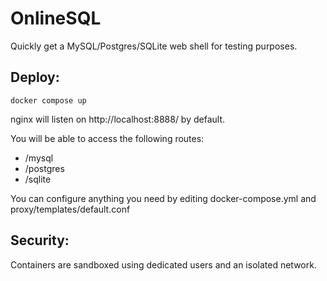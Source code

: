 
# OnlineSQL
Quickly get a MySQL/Postgres/SQLite web shell for testing purposes.

## Deploy:

    docker compose up

nginx will listen on http://localhost:8888/ by default.

You will be able to access the following routes:
- /mysql
- /postgres
- /sqlite

You can configure anything you need by editing docker-compose.yml and proxy/templates/default.conf

## Security:
Containers are sandboxed using dedicated users and an isolated network.

